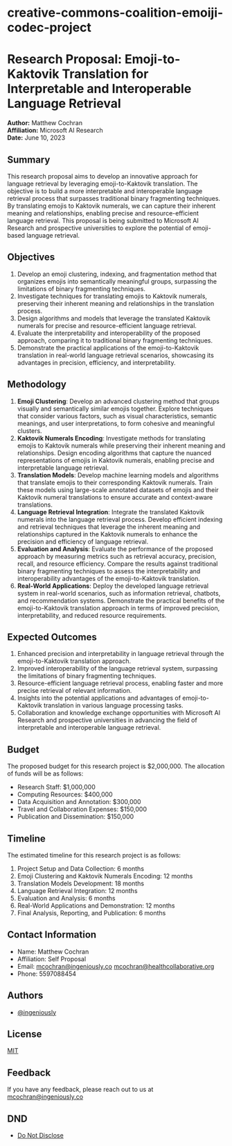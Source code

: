 # creative-commons-coalition-emoiji-codec-project


# Research Proposal: Emoji-to-Kaktovik Translation for Interpretable and Interoperable Language Retrieval

**Author:** Matthew Cochran  
**Affiliation:** Microsoft AI Research  
**Date:** June 10, 2023

## Summary

This research proposal aims to develop an innovative approach for language retrieval by leveraging emoji-to-Kaktovik translation. The objective is to build a more interpretable and interoperable language retrieval process that surpasses traditional binary fragmenting techniques. By translating emojis to Kaktovik numerals, we can capture their inherent meaning and relationships, enabling precise and resource-efficient language retrieval. This proposal is being submitted to Microsoft AI Research and prospective universities to explore the potential of emoji-based language retrieval.

## Objectives

1. Develop an emoji clustering, indexing, and fragmentation method that organizes emojis into semantically meaningful groups, surpassing the limitations of binary fragmenting techniques.
2. Investigate techniques for translating emojis to Kaktovik numerals, preserving their inherent meaning and relationships in the translation process.
3. Design algorithms and models that leverage the translated Kaktovik numerals for precise and resource-efficient language retrieval.
4. Evaluate the interpretability and interoperability of the proposed approach, comparing it to traditional binary fragmenting techniques.
5. Demonstrate the practical applications of the emoji-to-Kaktovik translation in real-world language retrieval scenarios, showcasing its advantages in precision, efficiency, and interpretability.

## Methodology

1. **Emoji Clustering**: Develop an advanced clustering method that groups visually and semantically similar emojis together. Explore techniques that consider various factors, such as visual characteristics, semantic meanings, and user interpretations, to form cohesive and meaningful clusters.
2. **Kaktovik Numerals Encoding**: Investigate methods for translating emojis to Kaktovik numerals while preserving their inherent meaning and relationships. Design encoding algorithms that capture the nuanced representations of emojis in Kaktovik numerals, enabling precise and interpretable language retrieval.
3. **Translation Models**: Develop machine learning models and algorithms that translate emojis to their corresponding Kaktovik numerals. Train these models using large-scale annotated datasets of emojis and their Kaktovik numeral translations to ensure accurate and context-aware translations.
4. **Language Retrieval Integration**: Integrate the translated Kaktovik numerals into the language retrieval process. Develop efficient indexing and retrieval techniques that leverage the inherent meaning and relationships captured in the Kaktovik numerals to enhance the precision and efficiency of language retrieval.
5. **Evaluation and Analysis**: Evaluate the performance of the proposed approach by measuring metrics such as retrieval accuracy, precision, recall, and resource efficiency. Compare the results against traditional binary fragmenting techniques to assess the interpretability and interoperability advantages of the emoji-to-Kaktovik translation.
6. **Real-World Applications**: Deploy the developed language retrieval system in real-world scenarios, such as information retrieval, chatbots, and recommendation systems. Demonstrate the practical benefits of the emoji-to-Kaktovik translation approach in terms of improved precision, interpretability, and reduced resource requirements.

## Expected Outcomes

1. Enhanced precision and interpretability in language retrieval through the emoji-to-Kaktovik translation approach.
2. Improved interoperability of the language retrieval system, surpassing the limitations of binary fragmenting techniques.
3. Resource-efficient language retrieval process, enabling faster and more precise retrieval of relevant information.
4. Insights into the potential applications and advantages of emoji-to-Kaktovik translation in various language processing tasks.
5. Collaboration and knowledge exchange opportunities with Microsoft AI Research and prospective universities in advancing the field of interpretable and interoperable language retrieval.

## Budget

The proposed budget for this research project is $2,000,000. The allocation of funds will be as follows:

- Research Staff: $1,000,000
- Computing Resources: $400,000
- Data Acquisition and Annotation: $300,000
- Travel and Collaboration Expenses: $150,000
- Publication and Dissemination: $150,000

## Timeline

The estimated timeline for this research project is as follows:

1. Project Setup and Data Collection: 6 months
2. Emoji Clustering and Kaktovik Numerals Encoding: 12 months
3. Translation Models Development: 18 months
4. Language Retrieval Integration: 12 months
5. Evaluation and Analysis: 6 months
6. Real-World Applications and Demonstration: 12 months
7. Final Analysis, Reporting, and Publication: 6 months

## Contact Information

- Name: Matthew Cochran
- Affiliation: Self Proposal
- Email: mcochran@ingeniously.co <or> mcochran@healthcollaborative.org
- Phone: 5597088454

## Authors

- [@ingeniously](https://www.github.com/ingeniously)


## License

[MIT](https://choosealicense.com/licenses/mit/)


## Feedback

If you have any feedback, please reach out to us at mcochran@ingeniously.co


## DND
- [Do Not Disclose](formswift.com/self-serve-recipient-builder?documentType=ct-B4xeaFmL9W9xc3SfNPKaa2JMsdHcGFHd)
